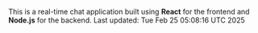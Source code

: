 This is a real-time chat application built using **React** for the frontend and **Node.js** for the backend.
Last updated: Tue Feb 25 05:08:16 UTC 2025
